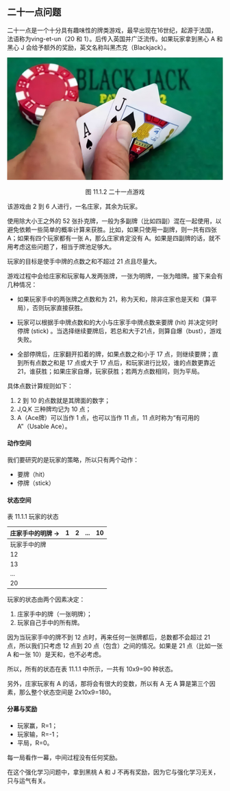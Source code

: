 ## 二十一点问题

二十一点是一个十分具有趣味性的牌类游戏，最早出现在16世纪，起源于法国，法语称为ving-et-un（20 和 1）。后传入英国并广泛流传。如果玩家拿到黑心 A 和黑心 J 会给予额外的奖励，英文名称叫黑杰克（Blackjack）。

<center>
<img src="./img/BlackJack.png">

图 11.1.2 二十一点游戏
</center>

该游戏由 2 到 6 人进行，一名庄家，其余为玩家。

使用除大小王之外的 52 张扑克牌，一般为多副牌（比如四副）混在一起使用，以避免依赖一些简单的概率计算来获胜。比如，如果只使用一副牌，则一共有四张 A；如果有四个玩家都有一张 A，那么庄家肯定没有 A。如果是四副牌的话，就不用考虑这些问题了，相当于牌池足够大。

玩家的目标是使手中牌的点数之和不超过 21 点且尽量大。

游戏过程中会给庄家和玩家每人发两张牌，一张为明牌，一张为暗牌。接下来会有几种情况：

- 如果玩家手中的两张牌之点数和为 21，称为天和，除非庄家也是天和（算平局），否则玩家直接获胜。

- 玩家可以根据手中牌点数和的大小与庄家手中牌点数来要牌 (hit) 并决定何时停牌 (stick) 。当选择继续要牌后，若总和大于21点，则算自爆（bust），游戏失败。

- 全部停牌后，庄家翻开扣着的牌，如果点数之和小于 17 点，则继续要牌；直到所有点数之和是 17 点或大于 17 点后，和玩家进行比较，谁的点数更靠近 21，谁获胜；如果庄家自爆，玩家获胜；若两方点数相同，则为平局。

具体点数计算规则如下：

1. 2 到 10 的点数就是其牌面的数字；
2. J,Q,K 三种牌均记为 10 点；
3. A（Ace牌）可以当作 1 点，也可以当作 11 点，11 点时称为“有可用的 A”（Usable Ace）。


#### 动作空间

我们要研究的是玩家的策略，所以只有两个动作：

- 要牌（hit）
- 停牌（stick）


#### 状态空间

表 11.1.1 玩家的状态

|庄家手中的明牌 $\to$|1|2|...|10|
|-|-|-|-|-|
|玩家手中的牌||||
|12||||
|13||||
|...||||
|20||||

玩家的状态由两个因素决定：

1. 庄家手中的牌（一张明牌）；
2. 玩家自己手中的所有牌。

因为当玩家手中的牌不到 12 点时，再来任何一张牌都后，总数都不会超过 21 点，所以我们只考虑 12 点到 20 点（包含）之间的情况。如果是 21 点（比如一张 A 和一张 10）是天和，也不必考虑。

所以，所有的状态在表 11.1.1 中所示，一共有 10x9=90 种状态。

另外，庄家玩家有 A 的话，那将会有很大的变数，所以有 A 无 A 算是第三个因素，那么整个状态空间是 2x10x9=180。

#### 分幕与奖励

- 玩家赢，R=1；
- 玩家输，R=-1；
- 平局，R=0。

每一局看作一幕，中间过程没有任何奖励。

在这个强化学习问题中，拿到黑桃 A 和 J 不再有奖励，因为它与强化学习无关，只与运气有关。


